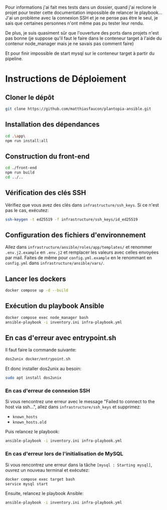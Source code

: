 Pour informations j'ai fait mes tests dans un dossier, quand j'ai reclone le projet pour tester cette documentation impossible de relancer le playbook... J'ai un problème avec la connexion SSH et je ne pense pas être le seul, je sais que certaines personnes n'ont même pas pu tester leur rendu.

De plus, je suis quasiment sûr que l'ouverture des ports dans projets n'est pas bonne (je suppose qu'il faut le faire dans le conteneur target à l'aide du contenur node_manager mais je ne savais pas comment faire)

Et pour finir impossible de start mysql sur le conteneur target à partir du pipeline.

# Instructions de Déploiement

## Cloner le dépôt
```bash
git clone https://github.com/matthiasfaucon/plantopia-ansible.git
```

## Installation des dépendances
```bash
cd .\app\
npm run install:all
```

## Construction du front-end
```bash
cd ./front-end
npm run build
cd ../..
```

## Vérification des clés SSH
Vérifiez que vous avez des clés dans `infrastructure/ssh_keys`. Si ce n'est pas le cas, exécutez:
```bash
ssh-keygen -t ed25519 -f infrastructure/ssh_keys/id_ed25519
```

## Configuration des fichiers d'environnement
Allez dans `infrastructure/ansible/roles/app/templates/` et renommer `.env.j2.example` en `.env.j2` et remplacer les valeurs avec celles envoyées par mail.
Faites de même pour `config.yml.example` en le renommant en `config.yml` dans `infrastructure/ansible/vars/`.

## Lancer les dockers
```bash
docker compose up -d --build
```

## Exécution du playbook Ansible
```bash
docker compose exec node_manager bash
ansible-playbook -i inventory.ini infra-playbook.yml
```

## En cas d'erreur avec entrypoint.sh
Il faut faire la commande suivante:
```bash
dos2unix docker/entrypoint.sh
```
Et donc installer dos2unix au besoin: 
```bash
sudo apt install dos2unix
```

### En cas d'erreur de connexion SSH
Si vous rencontrez une erreur avec le message "Failed to connect to the host via ssh…", allez dans `infrastructure/ssh_keys` et supprimez:
  - `known_hosts`
  - `known_hosts.old`

Puis relancez le playbook:
```bash
ansible-playbook -i inventory.ini infra-playbook.yml
```

### En cas d'erreur lors de l'initialisation de MySQL
Si vous rencontrez une erreur dans la tâche `[mysql : Starting mysql]`, ouvrez un nouveau terminal et exécutez:
```bash
docker compose exec target bash
service mysql start
```

Ensuite, relancez le playbook Ansible:
```bash
ansible-playbook -i inventory.ini infra-playbook.yml
```